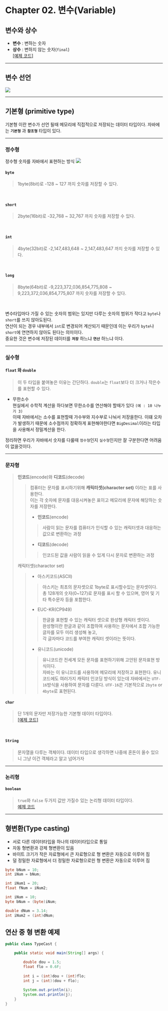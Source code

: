 # **Chapter 02. 변수(Variable)**

## **변수와 상수**
- **변수** : 변하는 숫자
- **상수** : 변하지 않는 숫자(`final`)<br>
[[예제 코드]](../../code/class02/chapter01/VarNConst.java)

----
## **변수 선언**
![](../../img/class02/chapter_01/variable.png)

----
## **기본형 (primitive type)**
기본형 이란 변수가 선언 될때 메모리에 직접적으로 저장되는 데이터 타입이다.
자바에는 **`기본형`** 과 **`참조형`** 타입이 있다.

----
### 정수형
정수형 숫자를 자바에서 표현하는 방식
![](../../img/class02/chapter_01/memory.png)

#### `byte`
> 1byte(8bit)로 -128 ~ 127 까지 숫자를 저장할 수 있다.
> 
<br>

#### `short`
> 2byte(16bit)로 -32,768 ~ 32,767 까지 숫자를 저장할 수 있다. 
<br>

#### `int`
> 4byte(32bit)로 -2,147,483,648 ~ 2,147,483,647 까지 숫자를 저장할 수 있다.
<br>

#### `long`
> 8byte(64bit)로 -9,223,372,036,854,775,808 ~ 9,223,372,036,854,775,807 까지 숫자를 저장할 수 있다.
<br>

변수타입마다 가질 수 있는 숫자의 범위는 있지만 다루는 숫자의 범위가 작다고 `byte`나 `short`를 쓰지 않아도된다.<br>
연산이 되는 경우 내부에서 `int`로 변경되어 계산되기 때문인데 이는 우리가 `byte`나 `short`에 연연하지 않아도 된다는 의미이다.<br>
중요한 것은 변수에 저장된 데이터를 **`저장`** 하느냐 **`연산`** 하느냐 이다.

----

### 실수형
#### `float` 와 `double`
> 이 두 타입을 붙여놓은 이유는 간단하다. `double`는 `float`보다 더 크거나 작은수를 표현할 수 있다. 

- 무한소수<br>
현실에서 수학적 계산을 하다보면 무한소수를 연산해야 할때가 있다 `(예 : 10 나누기 3)`<br>
이때 자바에서는 소수를 표현할때 가수부와 지수부로 나눠서 저장을한다. 이떄 오차가 발생하기 때문에 소수점까지 정확하게 표현해야한다면 `BigDesimal`이라는 타입을 사용해서 정밀계산을 한다.

정리하면 우리가 자바에서 숫자를 다룰때 `정수형`인지 `실수형`인지만 잘 구분한다면 어려움이 없을것이다.

----
### 문자형
> **인코드**(encode)와 **디코드**(decode)
> > 컴퓨터는 문자를 표시하기위해 **캐릭터셋(character set)** 이라는 표를 사용한다.<br> 
> > 이는 각 숫자에 문자를 대응시켜놓은 표이고 메모리에 문자에 해당하는 숫자를 저장한다.
> > - **인코드**(encode)
> > > 사람이 읽는 문자를 컴퓨터가 인식할 수 있는 캐릭터셋과 대응하는 값으로 변환하는 과정
> > - **디코드**(decode)
> > > 인코드된 값을 사람이 읽을 수 있게 다시 문자로 변환하는 과정
>
> 캐릭터셋(charactor set)
> > - 아스키코드(ASCII)
> > > 아스키는 최초의 문자셋으로 1byte로 표시할수있는 문자셋이다.<br>
> > > 총 128개의 숫자(0~127)로 문자를 표시 할 수 있으며, 영어 및 기타 특수문자 등을 포함한다.
> > - EUC-KR(CP949)
> > > 한글을 표현할 수 있는 캐릭터 셋으로 완성형 캐릭터 셋이다.<br> 
> > > 완성형이란 한글과 같이 조합하여 사용하는 문자에서 조합 가능한 글자를 모두 미리 생성해 놓고,<br> 
> > > 각 글자마다 코드를 부여한 캐릭터 셋이라는 뜻이다. 
> > - 유니코드(unicode)
> > > 유니코드란 전세계 모든 문자를 표현하기위해 고안된 문자표현 방식이다.<br> 
> > > 자바는 이 유니코드를 사용하여 메모리에 저장하고 표현한다.
> > > 유니코드에도 여러가지 캐릭터 인코딩 방식이 있는데 자바에서는 `UTF-16`방식을 사용하여 문자를 다룬다. `UTF-16`은 기본적으로 `2byte` or `4byte`로 표현된다.

#### `char`
> 단 1개의 문자만 저장가능한 기본형 데이터 타입이다.<br>
[[예제 코드]](../../code/class02/chapter01/CharactorType.java)
<br>

#### `String`
> 문자열을 다루는 객체이다. 데이터 타입으로 생각하면 나중에 혼돈이 올수 있으니 그냥 이건 객체라고 알고 넘어가자
----
### 논리형
#### `boolean`
> `true`와 `false` 두가지 값만 가질수 있는 논리형 데이터 타입이다.<br>
[예제 코드](../../code/class02/chapter01/Variable.java)

----
## 형변환(Type casting)
- 서로 다른 데이터타입을 하나의 데이터타입으로 통일
- 자동 형변환과 강제 형변환이 있음
- 바이트 크기가 작은 자료형에서 큰 자료형으로 형 변환은 자동으로 이루어 짐
- 덜 정밀한 자료형에서 더 정밀한 자료형으로읜 형 변환은 자동으로 이루어 짐

```java
byte bNum = 10;
int iNum = bNum;  

int iNum1 = 20;
float fNum = iNum2;

int iNum = 10;
byte bNum = (byte)iNum;

double dNum = 3.14;
int iNum2 = (int)dNum;
```
## 연산 중 형 변환 예제

```java
public class TypeCast {

	public static void main(String[] args) {

		double dou = 1.5;
		float flo = 0.6F;
		
		int i = (int)dou + (int)flo;
		int j = (int)(dou + flo);
		
		System.out.println(i);
		System.out.println(j);
	}
}
```
